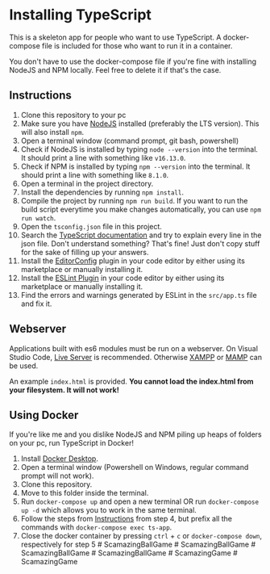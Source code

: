 # Installing TypeScript

This is a skeleton app for people who want to use TypeScript. A docker-compose file is included for those who want to run it in a container.

You don't have to use the docker-compose file if you're fine with installing NodeJS and NPM locally. Feel free to delete it if that's the case.

## Instructions

1. Clone this repository to your pc
2. Make sure you have [NodeJS](https://nodejs.org/en/download/) installed (preferably the LTS version). This will also install `npm`.
3. Open a terminal window (command prompt, git bash, powershell)
4. Check if NodeJS is installed by typing `node --version` into the terminal. It should print a line with something like `v16.13.0`.
5. Check if NPM is installed by typing `npm --version` into the terminal. It should print a line with something like `8.1.0`.
6. Open a terminal in the project directory.
7. Install the dependencies by running `npm install`.
8. Compile the project by running `npm run build`. If you want to run the build script everytime you make changes automatically, you can use `npm run watch`.
9. Open the `tsconfig.json` file in this project.
10. Search the [TypeScript documentation](https://www.typescriptlang.org/docs/home.html) and try to explain every line in the json file. Don't understand something? That's fine! Just don't copy stuff for the sake of filling up your answers.
11. Install the [EditorConfig](https://editorconfig.org/#download) plugin in your code editor by either using its marketplace or manually installing it.
12. Install the [ESLint Plugin](https://eslint.org/docs/user-guide/integrations) in your code editor by either using its marketplace or manually installing it.
13. Find the errors and warnings generated by ESLint in the `src/app.ts` file and fix it.

## Webserver

Applications built with es6 modules must be run on a webserver. On Visual Studio Code, [Live Server](https://marketplace.visualstudio.com/items?itemName=ritwickdey.LiveServer) is recommended. Otherwise [XAMPP](https://www.apachefriends.org/index.html) or [MAMP](https://www.mamp.info/) can be used.

An example `index.html` is provided. **You cannot load the index.html from your filesystem. It will not work!**

## Using Docker

If you're like me and you dislike NodeJS and NPM piling up heaps of folders on your pc, run TypeScript in Docker!

1. Install [Docker Desktop](https://www.docker.com/products/docker-desktop).
2. Open a terminal window (Powershell on Windows, regular command prompt will not work).
3. Clone this repository.
4. Move to this folder inside the terminal.
5. Run `docker-compose up` and open a new terminal OR run `docker-compose up -d` which allows you to work in the same terminal.
6. Follow the steps from [Instructions](#instructions) from step 4, but prefix all the commands with `docker-compose exec ts-app`.
7. Close the docker container by pressing `ctrl` + `c` or `docker-compose down`, respectively for step 5
#   S c a m a z i n g B a l l G a m e  
 #   S c a m a z i n g B a l l G a m e  
 #   S c a m a z i n g B a l l G a m e  
 #   S c a m a z i n g B a l l G a m e  
 #   S c a m a z i n g G a m e  
 #   S c a m a z i n g G a m e  
 